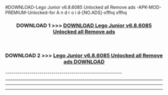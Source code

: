 #DOWNLOAD-Lego Junior v6.8.6085 Unlocked all Remove ads -APK-MOD-PREMIUM-Unlocked-for A n d r o i d-[NO.ADS]-xffhq xffhq 



<div align="center">

<h3>DOWNLOAD 1 >>> <a href="https://getmod2.web.app/?judul=Lego Junior v6.8.6085 Unlocked all Remove ads ">DOWNLOAD Lego Junior v6.8.6085 Unlocked all Remove ads </a></h3><br>

<h3>DOWNLOAD 2 >>> <a href="https://getmod2.web.app/?judul=Lego Junior v6.8.6085 Unlocked all Remove ads ">Lego Junior v6.8.6085 Unlocked all Remove ads  DOWNLOAD </a></h3>

</div>
----------------------------------------------------------

----------------------------------------------------------

----------------------------------------------------------

----------------------------------------------------------



